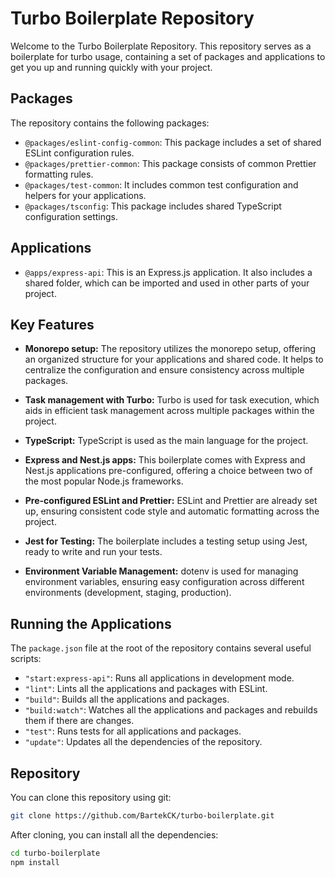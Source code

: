 # Turbo Boilerplate Repository

Welcome to the Turbo Boilerplate Repository. This repository serves as a boilerplate for turbo usage, containing a set of packages and applications to get you up and running quickly with your project.

## Packages

The repository contains the following packages:

- `@packages/eslint-config-common`: This package includes a set of shared ESLint configuration rules.
- `@packages/prettier-common`: This package consists of common Prettier formatting rules.
- `@packages/test-common`: It includes common test configuration and helpers for your applications.
- `@packages/tsconfig`: This package includes shared TypeScript configuration settings.

## Applications

- `@apps/express-api`: This is an Express.js application. It also includes a shared folder, which can be imported and used in other parts of your project.

## Key Features

- **Monorepo setup:** The repository utilizes the monorepo setup, offering an organized structure for your applications and shared code. It helps to centralize the configuration and ensure consistency across multiple packages.

- **Task management with Turbo:** Turbo is used for task execution, which aids in efficient task management across multiple packages within the project.

- **TypeScript:** TypeScript is used as the main language for the project.

- **Express and Nest.js apps:** This boilerplate comes with Express and Nest.js applications pre-configured, offering a choice between two of the most popular Node.js frameworks.

- **Pre-configured ESLint and Prettier:** ESLint and Prettier are already set up, ensuring consistent code style and automatic formatting across the project.

- **Jest for Testing:** The boilerplate includes a testing setup using Jest, ready to write and run your tests.

- **Environment Variable Management:** dotenv is used for managing environment variables, ensuring easy configuration across different environments (development, staging, production).

## Running the Applications

The `package.json` file at the root of the repository contains several useful scripts:

- `"start:express-api"`: Runs all applications in development mode.
- `"lint"`: Lints all the applications and packages with ESLint.
- `"build"`: Builds all the applications and packages.
- `"build:watch"`: Watches all the applications and packages and rebuilds them if there are changes.
- `"test"`: Runs tests for all applications and packages.
- `"update"`: Updates all the dependencies of the repository.


## Repository

You can clone this repository using git:

```sh
git clone https://github.com/BartekCK/turbo-boilerplate.git
```

After cloning, you can install all the dependencies:

```sh
cd turbo-boilerplate
npm install
```
